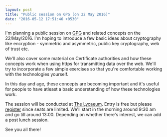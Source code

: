 ```yaml
---
layout: post
title: "Public session on GPG (on 22 May 2016)"
date: "2016-05-12 17:51:46 +0530"
---
```


I'm planning a public session on [GPG](https://www.gnupg.org/) and
related concepts on the 22/May/2016. I'm hoping to introduce a
few basic ideas about cryptography like encryption - symmetric and
asymmetric, public key cryptography, web of trust etc.

We'll also cover some material on Certificate authorities and
how these concepts work when using https for transmitting data over
the web. We'll try to incorporate a few simple exercises so that
you're comfortable working with the technologies yourself.

In this day and age, these concepts are becoming important and it's
useful for people to have atleast a basic understanding of how these
technologies work.

The session will be conducted at
[The Lycaeum](http://thelycaeum.in/contact.html). Entry is free but
please [register](http://goo.gl/forms/yIlgvwSmCS) since seats are
limited. We'll start in the morning around 9:30 am and go till around
13:00. Depending on whether there's interest, we can add a post lunch
session.

See you all there!

